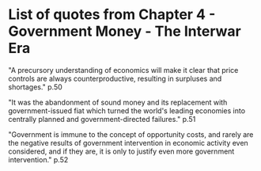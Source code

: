 # List of quotes from Chapter 4 - Government Money - The Interwar Era

"A precursory understanding of economics will make it clear that price controls are always counterproductive, resulting in surpluses and shortages." p.50

"It was the abandonment of sound money and its replacement with government-issued fiat which turned the world's leading economies into centrally planned and government-directed failures." p.51

"Government is immune to the concept of opportunity costs, and rarely are the negative results of government intervention in economic activity even considered, and if they are, it is only to justify even more government intervention." p.52
